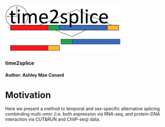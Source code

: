 <img src="https://github.com/ashleymaeconard/time2splice/blob/master/img/time2splice_logo.png" height="150">

### time2splice

####  Author: Ashley Mae Conard

Motivation
==========
Here we present a method to temporal and sex-specific alternative splicing combinding multi-omic (i.e. both expression via RNA-seq, and protein-DNA interaction via CUT&RUN and ChIIP-seq) data.


